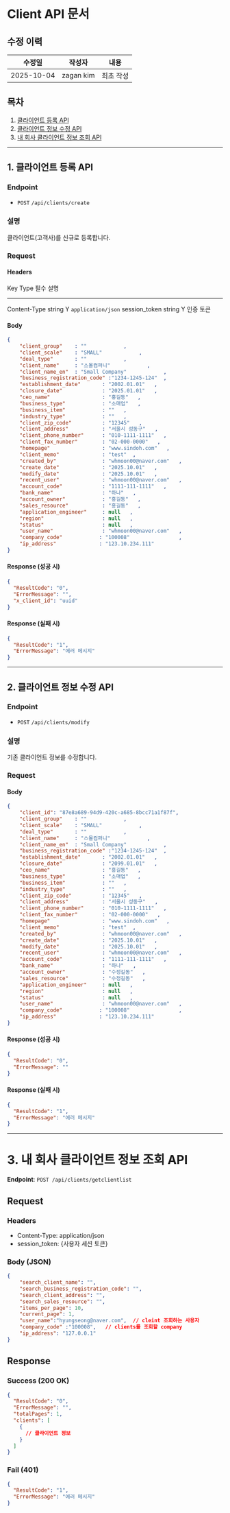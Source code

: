 # Client API 문서

## 수정 이력
| 수정일     | 작성자     | 내용       |
|------------|-----------|------------|
| 2025-10-04 | zagan kim | 최초 작성  |

## 목차
1. [클라이언트 등록 API](#1-클라이언트-등록-API)
2. [클라이언트 정보 수정 API](#3-클라이언트-정보-수정-API)
3. [내 회사 클라이언트 정보 조회 API](#3-내-회사-클라이언트-정보-조회-API)

---


## 1. 클라이언트 등록 API

### **Endpoint**

-   `POST` `/api/clients/create`

### **설명**

클라이언트(고객사)를 신규로 등록합니다.

### **Request**

#### Headers

  Key             Type     필수   설명
  --------------- -------- ------ --------------------
  Content-Type    string   Y      `application/json`
  session_token   string   Y      인증 토큰

#### Body
```json 
{
    "client_group"    : ""            ,   
    "client_scale"    : "SMALL"            ,   
    "deal_type"       : ""            ,   
    "client_name"     : "스몰컴퍼니"            ,   
    "client_name_en"  : "Small Company"            ,   
    "business_registration_code" :"1234-1245-124"  ,   
    "establishment_date"       : "2002.01.01"   ,   
    "closure_date"             : "2025.01.01"   ,   
    "ceo_name"                 : "홍길동"   ,   
    "business_type"            : "소매업"   ,   
    "business_item"            : ""   ,   
    "industry_type"            : ""   ,   
    "client_zip_code"          : "12345"   ,   
    "client_address"           : "서울시 성동구"   ,   
    "client_phone_number"      : "010-1111-1111"   ,   
    "client_fax_number"        : "02-000-0000"   ,   
    "homepage"                 : "www.sindoh.com"   ,   
    "client_memo"              : "test"  ,   
    "created_by"               : "whmoon00@naver.com"   ,   
    "create_date"              : "2025.10.01"   ,   
    "modify_date"              : "2025.10.01"   ,   
    "recent_user"              : "whmoon00@naver.com"   ,   
    "account_code"             : "1111-111-1111"   ,   
    "bank_name"                : "하나"   ,   
    "account_owner"            : "홍길동"   ,   
    "sales_resource"           : "홍길동"   ,   
    "application_engineer"     : null   ,   
    "region"                   : null   ,   
    "status"				   : null   ,	
    "user_name"                : "whmoon00@naver.com"   , 
    "company_code"            : "100008"                ,    
    "ip_address"              : "123.10.234.111"
}
```

#### Response (성공 시)

``` json
{
  "ResultCode": "0",
  "ErrorMessage": "",
  "x_client_id": "uuid"
}
```

#### Response (실패 시)

``` json
{
  "ResultCode": "1",
  "ErrorMessage": "에러 메시지"
}
```

------------------------------------------------------------------------

## 2. 클라이언트 정보 수정 API

### **Endpoint**

-   `POST` `/api/clients/modify`

### **설명**

기존 클라이언트 정보를 수정합니다.

### **Request**

#### Body
```json
{
    "client_id": "87e8a689-94d9-420c-a685-8bcc71a1f87f",
    "client_group"    : ""            ,   
    "client_scale"    : "SMALL"            ,   
    "deal_type"       : ""            ,   
    "client_name"     : "스몰컴퍼니"            ,   
    "client_name_en"  : "Small Company"            ,   
    "business_registration_code" :"1234-1245-124"  ,   
    "establishment_date"       : "2002.01.01"   ,   
    "closure_date"             : "2099.01.01"   ,   
    "ceo_name"                 : "홍길동"   ,   
    "business_type"            : "소매업"   ,   
    "business_item"            : ""   ,   
    "industry_type"            : ""   ,   
    "client_zip_code"          : "12345"   ,   
    "client_address"           : "서울시 성동구"   ,   
    "client_phone_number"      : "010-1111-1111"   ,   
    "client_fax_number"        : "02-000-0000"   ,   
    "homepage"                 : "www.sindoh.com"   ,   
    "client_memo"              : "test"  ,   
    "created_by"               : "whmoon00@naver.com"   ,   
    "create_date"              : "2025.10.01"   ,   
    "modify_date"              : "2025.10.01"   ,   
    "recent_user"              : "whmoon00@naver.com"   ,   
    "account_code"             : "1111-111-1111"   ,   
    "bank_name"                : "하나"   ,   
    "account_owner"            : "수정길동"   ,   
    "sales_resource"           : "수정길동"   ,   
    "application_engineer"     : null   ,   
    "region"                   : null   ,   
    "status"				   : null   ,	
    "user_name"                : "whmoon00@naver.com"   , 
    "company_code"            : "100008"                ,    
    "ip_address"              : "123.10.234.111"
}
```

#### Response (성공 시)

``` json
{
  "ResultCode": "0",
  "ErrorMessage": ""
}
```

#### Response (실패 시)

``` json
{
  "ResultCode": "1",
  "ErrorMessage": "에러 메시지"
}
```

------------------------------------------------------------------------
# 3. 내 회사 클라이언트 정보 조회 API

**Endpoint**: `POST /api/clients/getclientlist`

## Request

### Headers
- Content-Type: application/json
- session_token: {사용자 세션 토큰}

### Body (JSON)
```json
{
    "search_client_name": "",
    "search_business_registration_code": "",
    "search_client_address": "",
    "search_sales_resource": "",
    "items_per_page": 10,
    "current_page": 1,
    "user_name":"hyungseong@naver.com",  // cleint 조회하는 사용자 
    "company_code" :"100008",   // clients를 조회할 company 
    "ip_address": "127.0.0.1"
}
```

## Response

### Success (200 OK)
```json
{
  "ResultCode": "0",
  "ErrorMessage": "",
  "totalPages": 1,
  "clients": [
    {
      // 클라이언트 정보
    }
  ]
}
```

### Fail (401)
```json
{
  "ResultCode": "1",
  "ErrorMessage": "에러 메시지"
}
```
